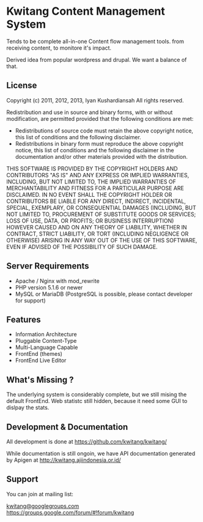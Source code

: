Kwitang Content Management System
=================================
Tends to be complete all-in-one Content flow management tools.
from receiving content, to monitore it's impact.

Derived idea from popular wordpress and drupal. We want a balance of that.

License
-------
Copyright (c) 2011, 2012, 2013, Iyan Kushardiansah
All rights reserved.

Redistribution and use in source and binary forms, with or without modification, are permitted provided that the following conditions are met:

* Redistributions of source code must retain the above copyright notice, this list of conditions and the following disclaimer.
* Redistributions in binary form must reproduce the above copyright notice, this list of conditions and the following disclaimer in the documentation and/or other materials provided with the distribution.

THIS SOFTWARE IS PROVIDED BY THE COPYRIGHT HOLDERS AND CONTRIBUTORS "AS IS" AND ANY EXPRESS OR IMPLIED WARRANTIES, INCLUDING, BUT NOT LIMITED TO, THE IMPLIED WARRANTIES OF MERCHANTABILITY AND FITNESS FOR A PARTICULAR PURPOSE ARE DISCLAIMED. IN NO EVENT SHALL THE COPYRIGHT HOLDER OR CONTRIBUTORS BE LIABLE FOR ANY DIRECT, INDIRECT, INCIDENTAL, SPECIAL, EXEMPLARY, OR CONSEQUENTIAL DAMAGES (INCLUDING, BUT NOT LIMITED TO, PROCUREMENT OF SUBSTITUTE GOODS OR SERVICES; LOSS OF USE, DATA, OR PROFITS; OR BUSINESS INTERRUPTION) HOWEVER CAUSED AND ON ANY THEORY OF LIABILITY, WHETHER IN CONTRACT, STRICT LIABILITY, OR TORT (INCLUDING NEGLIGENCE OR OTHERWISE) ARISING IN ANY WAY OUT OF THE USE OF THIS SOFTWARE, EVEN IF ADVISED OF THE POSSIBILITY OF SUCH DAMAGE.


Server Requirements
----------------
* Apache / Nginx with mod_rewrite
* PHP version 5.1.6 or newer
* MySQL or MariaDB (PostgreSQL is possible, please contact developer for support)


Features
--------
* Information Architecture
* Pluggable Content-Type
* Multi-Language Capable
* FrontEnd (themes)
* FrontEnd Live Editor


What's Missing ?
----------------
The underlying system is considerably complete, but we still mising the default FrontEnd.
Web statistc still hidden, because it need some GUI to dislpay the stats.



Development & Documentation
---------------------------
All development is done at https://github.com/kwitang/kwitang/

While documentation is still ongoin, we have API documentation generated by Apigen at http://kwitang.ajiindonesia.or.id/


Support
-------
You can join at mailing list:

kwitang@googlegroups.com
https://groups.google.com/forum/#!forum/kwitang

